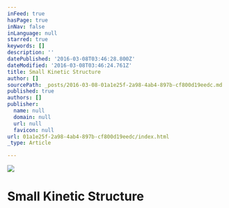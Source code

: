 ```yaml
---
inFeed: true
hasPage: true
inNav: false
inLanguage: null
starred: true
keywords: []
description: ''
datePublished: '2016-03-08T03:46:28.800Z'
dateModified: '2016-03-08T03:46:24.761Z'
title: Small Kinetic Structure
author: []
sourcePath: _posts/2016-03-08-01a1e25f-2a98-4ab4-897b-cf800d19eedc.md
published: true
authors: []
publisher:
  name: null
  domain: null
  url: null
  favicon: null
url: 01a1e25f-2a98-4ab4-897b-cf800d19eedc/index.html
_type: Article

---
```

![](https://s3-us-west-2.amazonaws.com/the-grid-img/p/42e17f2b8267723e4f84721e1f2596d149705eb9.png)

# Small Kinetic Structure